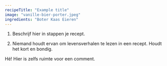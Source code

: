 ```yaml
---
recipeTitle: "Example title"
image: "vanille-bier-porter.jpeg"
ingredients: "Boter Kaas Eieren"
---
```

1.  Beschrijf hier in stappen je recept.

2. Niemand houdt ervan om levensverhalen te lezen in een recept. Houdt het kort en bondig.

Hé! Hier is zelfs ruimte voor een comment.
